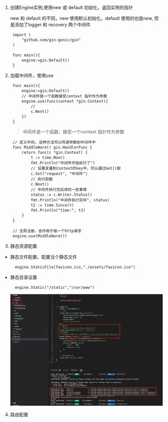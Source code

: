 1. 创建Engine实例,使用new 或 default 初始化，返回实例的指针

    new 和 default 的不同，new 使用默认初始化，default 使用的也是new, 但是添加了logger 和 recovery 两个中间件
   
        import (
            "github.com/gin-gonic/gin"
        )

        func main(){
            engine:=gin.Default()
        }

2. 加载中间件，使用use

        func main(){
            engine:=gin.Default()
            // 中间件是一个函数接受context 指针作为参数
            engine.use(func(context *gin.Context){
                //    
                c.Next()
            })
        }

   > 中间件是一个函数，接受一个context 指针作为参数

        // 定义中间, 这种方法可以传递参数到中间件中
        func MiddleWare() gin.HandlerFunc {
            return func(c *gin.Context) {
                t := time.Now()
                fmt.Println("中间件开始执行了")
                // 设置变量到Context的key中，可以通过Get()取
                c.Set("request", "中间件")
                // 执行函数
                c.Next()
                // 中间件执行完后续的一些事情
                status := c.Writer.Status()
                fmt.Println("中间件执行完毕", status)
                t2 := time.Since(t)
                fmt.Println("time:", t2)
            }
        }

        // 全局注册，会作用于每一个http请求
        engine.use(MiddleWare())

3. 静态资源配置

+ 静态文件配置，配置当个静态文件

        engine.StaticFile(favicon.ico,"./assets/favicon.ico")

+ 静态目录设置

        engine.Static("/static","/var/www")

   ![avatar](../../../assets/static-file.jpg)

4. 路由配置 